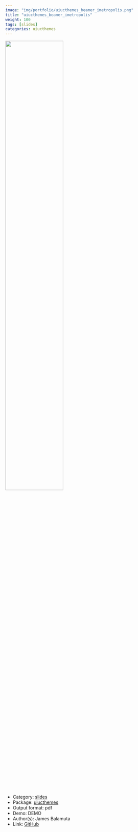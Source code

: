 ```yaml
---
image: "img/portfolio/uiucthemes_beamer_imetropolis.png"
title: "uiucthemes_beamer_imetropolis"
weight: 100
tags: [slides]
categories: uiucthemes
---
```




<!--more-->

<p><a href="../../img/portfolio/uiucthemes_beamer_imetropolis.png"><img class = "jf-image-shadow" src="../../img/portfolio/uiucthemes_beamer_imetropolis.png", width="60%"></a></p>

- Category: [slides](../../tags/slides)
- Package: [uiucthemes](uiucthemes)
- Output format: pdf
- Demo: DEMO
- Author(s): James Balamuta
- Link: [GitHub](https://github.com/illinois-r/uiucthemes)


